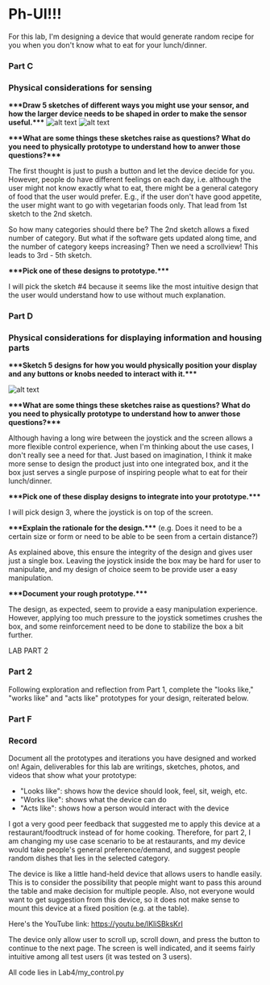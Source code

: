 # Ph-UI!!!

For this lab, I'm designing a device that would generate random recipe for you when you don't know what to eat for your lunch/dinner.

### Part C
### Physical considerations for sensing

**\*\*\*Draw 5 sketches of different ways you might use your sensor, and how the larger device needs to be shaped in order to make the sensor useful.\*\*\***
![alt text](https://github.com/xuqianzhi/Interactive-Lab-Hub/blob/Fall2021/Lab%204/sketch_part1_1.jpg)
![alt text](https://github.com/xuqianzhi/Interactive-Lab-Hub/blob/Fall2021/Lab%204/sketch_part1_2.jpg)

**\*\*\*What are some things these sketches raise as questions? What do you need to physically prototype to understand how to anwer those questions?\*\*\***

The first thought is just to push a button and let the device decide for you. However, people do have different feelings on each day, i.e. although the user might not know exactly what to eat, there might be a general category of food that the user would prefer. E.g., if the user don't have good appetite, the user might want to go with vegetarian foods only. That lead from 1st sketch to the 2nd sketch.

So how many categories should there be? The 2nd sketch allows a fixed number of category. But what if the software gets updated along time, and the number of category keeps increasing? Then we need a scrollview! This leads to 3rd - 5th sketch.

**\*\*\*Pick one of these designs to prototype.\*\*\***

I will pick the sketch #4 because it seems like the most intuitive design that the user would understand how to use without much explanation.


### Part D
### Physical considerations for displaying information and housing parts
 
**\*\*\*Sketch 5 designs for how you would physically position your display and any buttons or knobs needed to interact with it.\*\*\***

![alt text](https://github.com/xuqianzhi/Interactive-Lab-Hub/blob/Fall2021/Lab%204/sketch_part1_3.jpg)

**\*\*\*What are some things these sketches raise as questions? What do you need to physically prototype to understand how to anwer those questions?\*\*\***

Although having a long wire between the joystick and the screen allows a more flexible control experience, when I'm thinking about the use cases, I don't really see a need for that. Just based on imagination, I think it make more sense to design the product just into one integrated box, and it the box just serves a single purpose of inspiring people what to eat for their lunch/dinner.

**\*\*\*Pick one of these display designs to integrate into your prototype.\*\*\***

I will pick design 3, where the joystick is on top of the screen.

**\*\*\*Explain the rationale for the design.\*\*\*** (e.g. Does it need to be a certain size or form or need to be able to be seen from a certain distance?)

As explained above, this ensure the integrity of the design and gives user just a single box. Leaving the joystick inside the box may be hard for user to manipulate, and my design of choice seem to be provide user a easy manipulation. 

**\*\*\*Document your rough prototype.\*\*\***

The design, as expected, seem to provide a easy manipulation experience. However, applying too much pressure to the joystick sometimes crushes the box, and some reinforcement need to be done to stabilize the box a bit further.


LAB PART 2

### Part 2

Following exploration and reflection from Part 1, complete the "looks like," "works like" and "acts like" prototypes for your design, reiterated below.

### Part F
### Record

Document all the prototypes and iterations you have designed and worked on! Again, deliverables for this lab are writings, sketches, photos, and videos that show what your prototype:
* "Looks like": shows how the device should look, feel, sit, weigh, etc.
* "Works like": shows what the device can do
* "Acts like": shows how a person would interact with the device

I got a very good peer feedback that suggested me to apply this device at a restaurant/foodtruck instead of for home cooking. Therefore, for part 2, I am changing my use case scenario to be at restaurants, and my device would take people's general preference/demand, and suggest people random dishes that lies in the selected category.

The device is like a little hand-held device that allows users to handle easily. This is to consider the possibility that people might want to pass this around the table and make decision for multiple people. Also, not everyone would want to get suggestion from this device, so it does not make sense to mount this device at a fixed position (e.g. at the table).

Here's the YouTube link: https://youtu.be/lKliSBksKrI

The device only allow user to scroll up, scroll down, and press the button to continue to the next page. The screen is well indicated, and it seems fairly intuitive among all test users (it was tested on 3 users).

All code lies in Lab4/my_control.py

